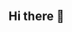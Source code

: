 ## Hi there 👋

<!--Boas vindas ao meu perfil 💙💙
Meu nome é Giovanna Steffens

Estou estudando na Alura
Estou me desenvolvendo na linguagem JavaScript
Utilizo esse espaço para minha organização e compartilhamento dos meu projetos desenvolvidos

 Você pode entrar em contato comigo 📫
00001075352630SP@aluno.educacao.sp.gov.br        
          -->
